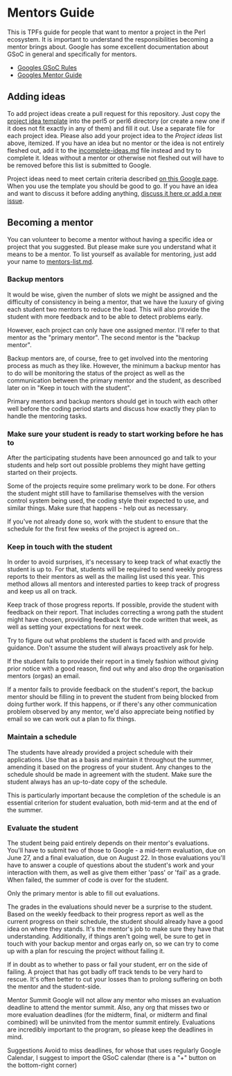 # Mentors Guide

This is TPFs guide for people that want to mentor a project in the Perl ecosystem. It is important to understand the responsibilities becoming a mentor brings about. Google has some excellent documentation about GSoC in general and specifically for mentors.

- [Googles GSoC Rules](https://summerofcode.withgoogle.com/rules/)
- [Googles Mentor Guide](https://google.github.io/gsocguides/mentor/)


## Adding ideas

To add project ideas create a pull request for this repository. Just copy the [project idea template](project_template.md) into the perl5 or perl6 directory (or create a new one if it does not fit exactly in any of them) and fill it out. Use a separate file for each project idea. Please also add your project idea to the *Project ideas* list above, itemized. If you have an idea but no mentor or the idea is not entirely fleshed out, add it to the [incomplete-ideas.md](incomplete-ideas.md) file instead and try to complete it. Ideas without a mentor or otherwise not fleshed out will have to be removed before this list is submitted to Google.

Project ideas need to meet certain criteria described [on this Google page](https://google.github.io/gsocguides/mentor/defining-a-project-ideas-list). When you use the template you should be good to go. If you have an idea and want to discuss it before adding anything, [discuss it here or add a new issue](https://github.com/perl-gsoc-2019/ideas/issues/8).


## Becoming a mentor
You can volunteer to become a mentor without having a specific idea or project that you suggested. But please make sure you understand what it means to be a mentor. To list yourself as available for mentoring, just add your name to [mentors-list.md](mentors-list.md).


### Backup mentors
It would be wise, given the number of slots we might be assigned and the difficulty of consistency in being a mentor, that we have the luxury of giving each student two mentors to reduce the load. This will also provide the student with more feedback and to be able to detect problems early.

However, each project can only have one assigned mentor. I'll refer to that mentor as the "primary mentor". The second mentor is the "backup mentor".

Backup mentors are, of course, free to get involved into the mentoring process as much as they like. However, the minimum a backup mentor has to do will be monitoring the status of the project as well as the communication between the primary mentor and the student, as described later on in "Keep in touch with the student".

Primary mentors and backup mentors should get in touch with each other well before the coding period starts and discuss how exactly they plan to handle the mentoring tasks.

### Make sure your student is ready to start working before he has to
After the participating students have been announced go and talk to your students and help sort out possible problems they might have getting started on their projects.

Some of the projects require some prelimary work to be done. For others the student might still have to familiarise themselves with the version control system being used, the coding style their expected to use, and similar things. Make sure that happens - help out as necessary.

If you've not already done so, work with the student to ensure that the schedule for the first few weeks of the project is agreed on..

### Keep in touch with the student
In order to avoid surprises, it's necessary to keep track of what exactly the student is up to. For that, students will be required to send weekly progress reports to their mentors as well as the mailing list used this year. This method allows all mentors and interested parties to keep track of progress and keep us all on track.

Keep track of those progress reports. If possible, provide the student with feedback on their report. That includes correcting a wrong path the student might have chosen, providing feedback for the code written that week, as well as setting your expectations for next week.

Try to figure out what problems the student is faced with and provide guidance. Don't assume the student will always proactively ask for help.

If the student fails to provide their report in a timely fashion without giving prior notice with a good reason, find out why and also drop the organisation mentors (orgas) an email.

If a mentor fails to provide feedback on the student's report, the backup mentor should be filling in to prevent the student from being blocked from doing further work. If this happens, or if there's any other communication problem observed by any mentor, we'd also appreciate being notified by email so we can work out a plan to fix things.

### Maintain a schedule
The students have already provided a project schedule with their applications. Use that as a basis and maintain it throughout the summer, amending it based on the progress of your student. Any changes to the schedule should be made in agreement with the student. Make sure the student always has an up-to-date copy of the schedule.

This is particularly important because the completion of the schedule is an essential criterion for student evaluation, both mid-term and at the end of the summer.

### Evaluate the student
The student being paid entirely depends on their mentor's evaluations. You'll have to submit two of those to Google - a mid-term evaluation, due on June 27, and a final evaluation, due on August 22. In those evaluations you'll have to answer a couple of questions about the student's work and your interaction with them, as well as give them either 'pass' or 'fail' as a grade. When failed, the summer of code is over for the student.

Only the primary mentor is able to fill out evaluations.

The grades in the evaluations should never be a surprise to the student. Based on the weekly feedback to their progress report as well as the current progress on their schedule, the student should already have a good idea on where they stands. It's the mentor's job to make sure they have that understanding. Additionally, if things aren't going well, be sure to get in touch with your backup mentor and orgas early on, so we can try to come up with a plan for rescuing the project without failing it.

If in doubt as to whether to pass or fail your student, err on the side of failing. A project that has got badly off track tends to be very hard to rescue. It's often better to cut your losses than to prolong suffering on both the mentor and the student-side.

Mentor Summit
Google will not allow any mentor who misses an evaluation deadline to attend the mentor summit. Also, any org that misses two or more evaluation deadlines (for the midterm, final, or midterm and final combined) will be uninvited from the mentor summit entirely. Evaluations are incredibly important to the program, so please keep the deadlines in mind.

Suggestions
Avoid to miss deadlines, for whose that uses regularly Google Calendar, I suggest to import the GSoC calendar (there is a "+" button on the bottom-right corner)
